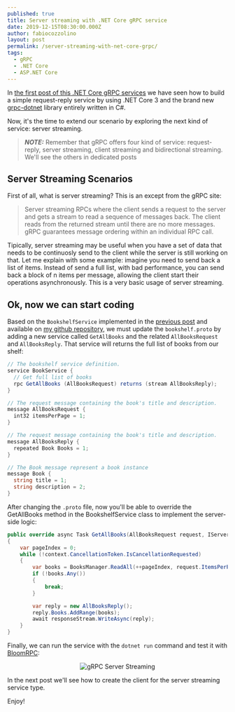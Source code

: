 ```yaml
---
published: true
title: Server streaming with .NET Core gRPC service
date: 2019-12-15T08:30:00.000Z
author: fabiocozzolino
layout: post
permalink: /server-streaming-with-net-core-grpc/
tags:
  - gRPC
  - .NET Core
  - ASP.NET Core
---
```

In [the first post of this .NET Core gRPC services](/request-reply-with-grpc-net) we have seen how to build a simple request-reply service by using .NET Core 3 and the brand new [grpc-dotnet](https://github.com/grpc/grpc-dotnet) library entirely written in C#.

Now, it's the time to extend our scenario by exploring the next kind of service: server streaming. 

> **_NOTE:_** Remember that gRPC offers four kind of service: request-reply, server streaming, client streaming and bidirectional streaming. We'll see the others in dedicated posts

## Server Streaming Scenarios
First of all, what is server streaming? This is an except from the gRPC site: 
> Server streaming RPCs where the client sends a request to the server and gets a stream to read a sequence of messages back. The client reads from the returned stream until there are no more messages. gRPC guarantees message ordering within an individual RPC call.

Tipically, server streaming may be useful when you have a set of data that needs to be continuosly send to the client while the server is still working on that. Let me explain with some example: imagine you need to send back a list of items. Instead of send a full list, with bad performance, you can send back a block of n items per message, allowing the client start their operations asynchronously. This is a very basic usage of server streaming.

## Ok, now we can start coding
Based on the `BookshelfService` implemented in the [previous post](/request-reply-with-grpc-net) and available on [my github repository](https://github.com/fabiocozzolino/samples/BookshelfService), we must update the `bookshelf.proto` by adding a new service called `GetAllBooks` and the related `AllBooksRequest` and `AllBooksReply`. That service will returns the full list of books from our shelf:
``` csharp
// The bookshelf service definition.
service BookService {
  // Get full list of books
  rpc GetAllBooks (AllBooksRequest) returns (stream AllBooksReply);
}

// The request message containing the book's title and description.
message AllBooksRequest {
  int32 itemsPerPage = 1;
}

// The request message containing the book's title and description.
message AllBooksReply {
  repeated Book Books = 1;
}

// The Book message represent a book instance
message Book {
  string title = 1;
  string description = 2;
}
```

After changing the `.proto` file, now you'll be able to override the GetAllBooks method in the BookshelfService class to implement the server-side logic:
``` csharp
public override async Task GetAllBooks(AllBooksRequest request, IServerStreamWriter<AllBooksReply> responseStream, ServerCallContext context)
{
    var pageIndex = 0;
    while (!context.CancellationToken.IsCancellationRequested)
    {
        var books = BooksManager.ReadAll(++pageIndex, request.ItemsPerPage);
        if (!books.Any())
        {
            break;
        }

        var reply = new AllBooksReply();
        reply.Books.AddRange(books);
        await responseStream.WriteAsync(reply);
    }
}
```

Finally, we can run the service with the `dotnet run` command and test it with [BloomRPC](/test-your-net-grpc-service/):
<p align="center">
  <img src="/assets/video/grpc-server-streaming-test.png" alt="gRPC Server Streaming">
</p>

In the next post we'll see how to create the client for the server streaming service type.

Enjoy!
